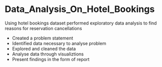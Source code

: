 # Data_Analysis_On_Hotel_Bookings
Using hotel bookings dataset performed exploratory data analysis to find reasons for reservation cancellations

- Created a problem statement
- Identified data necessary to analyse problem
- Explored and cleaned the data
- Analyse data through visualiztions
- Present findings in the form of report
